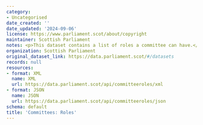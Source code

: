 ```yaml
---
category:
- Uncategorised
date_created: ''
date_updated: '2024-09-06'
license: https://www.parliament.scot/about/copyright
maintainer: Scottish Parliament
notes: <p>This dataset contains a list of roles a committee can have.</p>
organization: Scottish Parliament
original_dataset_link: https://data.parliament.scot/#/datasets
records: null
resources:
- format: XML
  name: XML
  url: https://data.parliament.scot/api/committeeroles/xml
- format: JSON
  name: JSON
  url: https://data.parliament.scot/api/committeeroles/json
schema: default
title: 'Committees: Roles'
---
```

